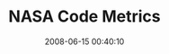 ---
date: 2008-06-15 00:40:10
link:
  source: delicious
  source_url: https://del.icio.us/roytang
  text: NASA Code Metrics
  url: http://satc.gsfc.nasa.gov/metrics/codemetrics/index.html
slug: nasa-code-metrics
source: delicious
tags:
- software
- metrics
- broken-link
title: NASA Code Metrics
---